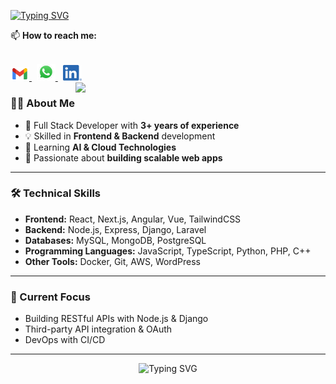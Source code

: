 <!-- Profile Header -->
[![Typing SVG](https://readme-typing-svg.herokuapp.com?font=Pacifico&color=%e812240&size=40&center=true&vCenter=true&width=1200&height=100&lines=Full+Stack+Developer;Software+Engineer;3%2B+Years+Experience)]()

📫 **How to reach me:**  
<br/>

<a href="mailto:talaliyas11@gmail.com">
  <img src="https://raw.githubusercontent.com/AlgoMind05/AlgoMind05/main/icons/Gmail_icon_(2020).svg.png" width="30px" />
</a> &nbsp;

<a href="https://wa.me/923059759377">
  <img src="https://raw.githubusercontent.com/AlgoMind05/AlgoMind05/main/icons/WhatsApp.svg.png" width="30px" />
</a> &nbsp;

<a href="https://www.linkedin.com/in/talal-ilyas-76274531a">
  <img src="https://raw.githubusercontent.com/AlgoMind05/AlgoMind05/main/icons/LI-In-Bug.png" width="30px" />
</a>



<img align="right" width="400" src="https://media0.giphy.com/media/qgQUggAC3Pfv687qPC/giphy.gif" />

### 👨‍💻 About Me  
- 🚀 Full Stack Developer with **3+ years of experience**  
- 💡 Skilled in **Frontend & Backend** development  
- 🌱 Learning **AI & Cloud Technologies**  
- 🎯 Passionate about **building scalable web apps**  

---

### 🛠️ Technical Skills

- **Frontend:** React, Next.js, Angular, Vue, TailwindCSS  
- **Backend:** Node.js, Express, Django, Laravel  
- **Databases:** MySQL, MongoDB, PostgreSQL  
- **Programming Languages:** JavaScript, TypeScript, Python, PHP, C++  
- **Other Tools:** Docker, Git, AWS, WordPress  

---

### 🚀 Current Focus
- Building RESTful APIs with Node.js & Django  
- Third-party API integration & OAuth  
- DevOps with CI/CD  

---

<div align="center">

![Typing SVG](https://readme-typing-svg.herokuapp.com?color=6667AB&center=true&vCenter=true&lines=Thanks+for+visiting+my+profile+%F0%9F%98%83;Happy+Coding!+%F0%9F%9A%80)  

</div>
